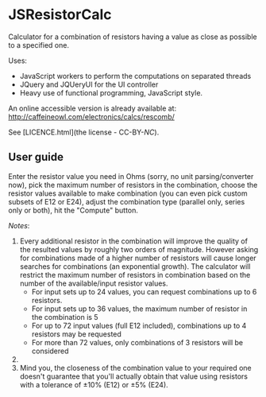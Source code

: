# JSResistorCalc
Calculator for a combination of resistors having a value as close as possible to a specified one.

Uses:
- JavaScript workers to perform the computations on separated threads
- JQuery and JQUeryUI for the UI controller
- Heavy use of functional programming, JavaScript style.

An online accessible version is already available at:
http://caffeineowl.com/electronics/calcs/rescomb/

See [LICENCE.html](the license - CC-BY-*NC*).

## User guide
Enter the resistor value you need in Ohms (sorry, no unit parsing/converter now), 
pick the maximum number of resistors in the combination,
  choose the resistor values available to make combination 
  (you can even pick custom subsets of E12 or E24),
  adjust the combination type (parallel only, series only or both), 
  hit the "Compute" button.
  
*Notes*:
<ol>
  <li> Every additional resistor in the combination will improve
  the quality of the resulted values by roughly two orders of magnitude. 
  However asking for combinations made of a higher number of resistors
  will cause longer searches for combinations (an exponential growth).
  The calculator will restrict the maximum number of resistors in combination
  based on the number of the available/input resistor values.<ul>
    <li>For input sets up to 24 values, you can request combinations up to 6 resistors.</li>
  <li>For input sets up to 36 values, the maximum number of resistor in the combination is 5</li>
  <li>For up to 72 input values (full E12 included), combinations up to 4 resistors may be requested</li>
  <li>For more than 72 values, only combinations of 3 resistors will be considered</li>
  </ul>
  <li>
  
<li> Mind you, the closeness of the combination value to your required one
  doesn't guarantee that you'll actually obtain that value using
  resistors with a tolerance of &plusmn;10% (E12) or &plusmn;5% (E24).</li>
</ol>
